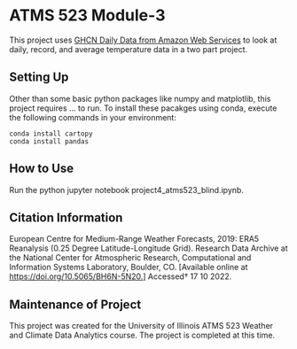 # ATMS 523 Module-3

This project uses [GHCN Daily Data from Amazon Web Services](https://registry.opendata.aws/noaa-ghcn) to look at daily, record, and average temperature data in a two part project.


## Setting Up
Other than some basic python packages like numpy and matplotlib, this project requires ... to run. To install these pacakges using conda, execute the following commands in your environment:
    
    conda install cartopy
    conda install pandas

## How to Use
Run the python jupyter notebook project4_atms523_blind.ipynb. 

## Citation Information
European Centre for Medium-Range Weather Forecasts, 2019: ERA5 Reanalysis (0.25 Degree Latitude-Longitude Grid). Research Data Archive at the National Center for Atmospheric Research, Computational and Information Systems Laboratory, Boulder, CO. [Available online at https://doi.org/10.5065/BH6N-5N20.] Accessed† 17 10 2022.

## Maintenance of Project
This project was created for the University of Illinois ATMS 523 Weather and Climate Data Analytics course. The project is completed at this time.
